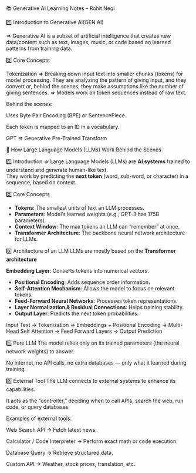 📚 Generative AI Learning Notes – Rohit Negi

1️⃣ Introduction to Generative AI(GEN AI)

=> Generative AI is a subset of artificial intelligence that creates new data/content such as text, images, music, or code based on learned patterns from training data.

2️⃣ Core Concepts

Tokenization
=> Breaking down input text into smaller chunks (tokens) for model processing. They are analyzing the pattern of giving input, and they convert 
or, behind the scenes, they make assumptions like the number of giving sentences.
=> Models work on token sequences instead of raw text.

Behind the scenes:

Uses Byte Pair Encoding (BPE) or SentencePiece.

Each token is mapped to an ID in a vocabulary.

GPT => Generative Pre-Trained Transform

🧠 How Large Language Models (LLMs) Work Behind the Scenes

 1️⃣ Introduction
 => Large Language Models (LLMs) are **AI systems** trained to understand and generate human-like text.  
They work by predicting the **next token** (word, sub-word, or character) in a sequence, based on context.

2️⃣ Core Concepts
- **Tokens**: The smallest units of text an LLM processes.  
- **Parameters**: Model’s learned weights (e.g., GPT-3 has 175B parameters).  
- **Context Window**: The max tokens an LLM can “remember” at once.  
- **Transformer Architecture**: The backbone neural network architecture for LLMs.

3️⃣ Architecture of an LLM
LLMs are mostly based on the **Transformer architecture** 

**Embedding Layer**: Converts tokens into numerical vectors.
- **Positional Encoding**: Adds sequence order information.
- **Self-Attention Mechanism**: Allows the model to focus on relevant tokens.
- **Feed-Forward Neural Networks**: Processes token representations.
- **Layer Normalization & Residual Connections**: Helps training stability.
- **Output Layer**: Predicts the next token probabilities.

Input Text → Tokenization → Embeddings + Positional Encoding → Multi-Head Self Attention → Feed Forward Layers → Output Prediction

1️⃣ Pure LLM
The model relies only on its trained parameters (the neural network weights) to answer.

No internet, no API calls, no extra databases — only what it learned during training.

2️⃣ External Tool
The LLM connects to external systems to enhance its capabilities.

It acts as the “controller,” deciding when to call APIs, search the web, run code, or query databases.

Examples of external tools:

Web Search API → Fetch latest news.

Calculator / Code Interpreter → Perform exact math or code execution.

Database Query → Retrieve structured data.

Custom API → Weather, stock prices, translation, etc.

